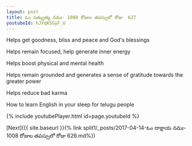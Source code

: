 ```yaml
---
layout: post
title: ఓం సత్క్రుత్య నమః- 1008 రోజుల తపస్సులో రోజు  627
youtubeId: hJYqK5GyF_U
---
```

 
 
Helps get goodness, bliss and peace and God's blessings
 
Helps remain focused, help generate inner energy 
 
Helps boost physical and mental health 
 
Helps remain grounded and generates a sense of gratitude towards the greater power 
 
Helps reduce bad karma
 
How to learn English in your sleep for telugu people
 
 
 
 


{% include youtubePlayer.html id=page.youtubeId %}
 
[Next]({{ site.baseurl }}{% link split1/_posts/2017-04-14-ఓం దాక్షాయ నమః- 1008 రోజుల తపస్సులో రోజు  626.md%})
 

